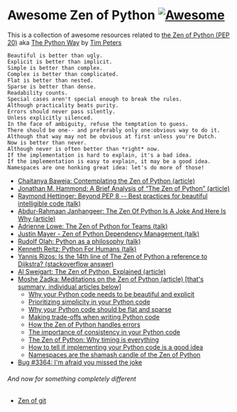 # Awesome Zen of Python [![Awesome](https://cdn.rawgit.com/sindresorhus/awesome/d7305f38d29fed78fa85652e3a63e154dd8e8829/media/badge.svg)](https://github.com/sindresorhus/awesome)

This is a collection of awesome resources related to 
[the Zen of Python (PEP 20)](https://www.python.org/dev/peps/pep-0020/) 
aka [The Python Way](https://mail.python.org/pipermail/python-list/1999-June/001951.html) 
by [Tim Peters](https://en.wikipedia.org/wiki/Tim_Peters_(software_engineer)) 

    Beautiful is better than ugly.
    Explicit is better than implicit.
    Simple is better than complex.
    Complex is better than complicated.
    Flat is better than nested.
    Sparse is better than dense.
    Readability counts.
    Special cases aren't special enough to break the rules.
    Although practicality beats purity.
    Errors should never pass silently.
    Unless explicitly silenced.
    In the face of ambiguity, refuse the temptation to guess.
    There should be one-- and preferably only one:obvious way to do it.
    Although that way may not be obvious at first unless you're Dutch.
    Now is better than never.
    Although never is often better than *right* now.
    If the implementation is hard to explain, it's a bad idea.
    If the implementation is easy to explain, it may be a good idea.
    Namespaces are one honking great idea: let's do more of those!
    
* [Chaitanya Baweja: Contemplating the Zen of Python (article)](https://medium.com/better-programming/contemplating-the-zen-of-python-186722b833e5)
* [Jonathan M. Hammond: A Brief Analysis of “The Zen of Python” (article)](https://medium.com/@Pythonidaer/a-brief-analysis-of-the-zen-of-python-2bfd3b76edbf)
* [Raymond Hettinger: Beyond PEP 8 -- Best practices for beautiful intelligible code (talk)](https://www.youtube.com/watch?v=wf-BqAjZb8M)
* [Abdur-Rahmaan Janhangeer: The Zen Of Python Is A Joke And Here Is Why (article)](https://dev.to/abdurrahmaanj/the-zen-of-python-is-a-joke-and-here-is-why-you-should-not-take-it-too-seriously-508d)
* [Adrienne Lowe: The Zen of Python for Teams (talk)](https://www.youtube.com/watch?v=WZ8FEB4J8-c)
* [Justin Mayer - Zen of Python Dependency Management (talk)](https://www.youtube.com/watch?v=asL0dbN6pAY)
* [Rudolf Olah: Python as a philosophy (talk)](https://www.youtube.com/watch?v=zkjYOKLvZko)
* [Kenneth Reitz: Python For Humans (talk)](https://www.youtube.com/watch?v=Y97D8j6CAog)
* [Yannis Rizos: Is the 14th line of The Zen of Python a reference to Dijkstra? (stackoverflow answer)](https://softwareengineering.stackexchange.com/a/148794)
* [Al Sweigart: The Zen of Python, Explained (article)](https://inventwithpython.com/blog/2018/08/17/the-zen-of-python-explained/)
* [Moshe Zadka: Meditations on the Zen of Python (article) [that's summary, individual articles below]](https://orbifold.xyz/zen-of-python.html)
  * [Why your Python code needs to be beautiful and explicit](https://opensource.com/article/19/12/zen-python-beauty-clarity)
  * [Prioritizing simplicity in your Python code](https://opensource.com/article/19/12/zen-python-simplicity-complexity)
  * [Why your Python code should be flat and sparse](https://opensource.com/article/19/12/zen-python-flat-sparse)
  * [Making trade-offs when writing Python code](https://opensource.com/article/19/12/zen-python-trade-offs)
  * [How the Zen of Python handles errors](https://opensource.com/article/19/12/zen-python-errors)
  * [The importance of consistency in your Python code](https://opensource.com/article/19/12/zen-python-consistency)
  * [The Zen of Python: Why timing is everything](https://opensource.com/article/19/12/zen-python-timeliness)
  * [How to tell if implementing your Python code is a good idea](https://opensource.com/article/19/12/zen-python-implementation)
  * [Namespaces are the shamash candle of the Zen of Python](https://opensource.com/article/19/12/zen-python-namespaces)
* [Bug #3364: I'm afraid you missed the joke](https://bugs.python.org/issue3364)

###### And now for something completely different
* [Zen of git](https://tdhopper.com/blog/zen-of-git/) 
